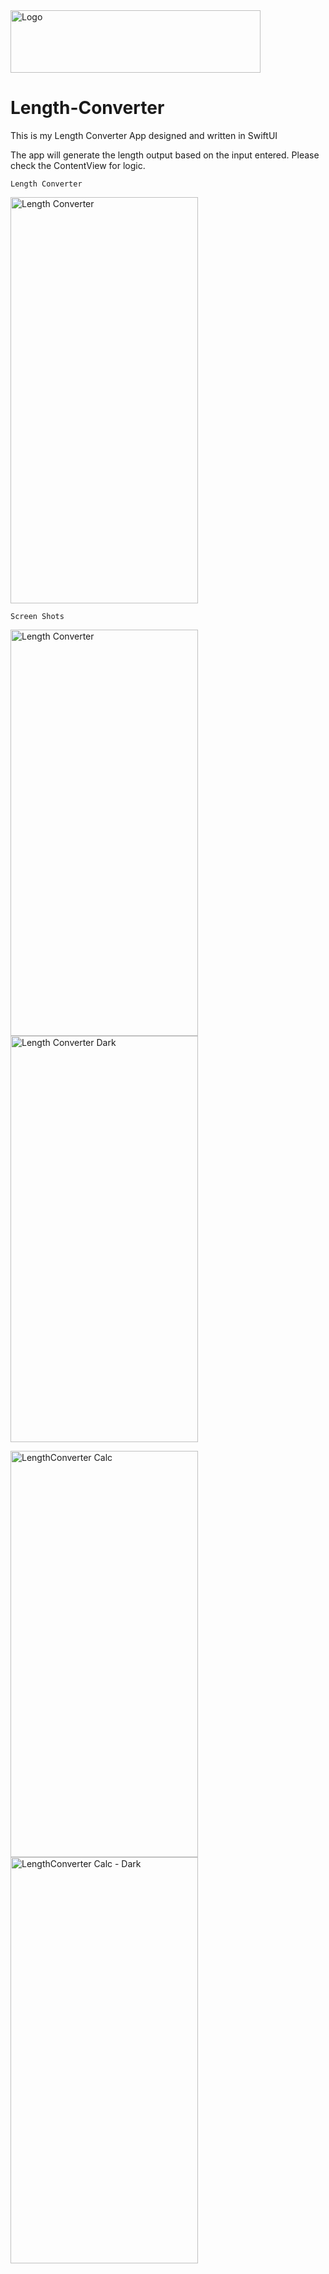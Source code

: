 <img src="https://user-images.githubusercontent.com/84573770/131422254-7e828c24-2058-4990-9b69-4f87a3a5e9ef.png" alt="Logo" width="400" height="100">  


# Length-Converter    


This is my Length Converter App designed and written in SwiftUI


The app will generate the length output based on the input entered. Please check the ContentView for logic.


    Length Converter

<img src="https://user-images.githubusercontent.com/84573770/131420654-8c78c0e5-f83c-4b75-b3e4-e82c98935549.mov" alt="Length Converter" width="300" height="650">

    Screen Shots
   
<img src="https://user-images.githubusercontent.com/84573770/131420795-68fd2e7f-c267-482e-a1f1-032677ae7026.png" alt="Length Converter" width="300" height="650">  <img src="https://user-images.githubusercontent.com/84573770/131420791-a7bd2b45-4cfe-493d-9617-236343ccc899.png" alt="Length Converter Dark" width="300" height="650">

<img src="https://user-images.githubusercontent.com/84573770/131420798-5bdd3c47-305c-484c-ae3b-8ee2f624d5bd.png" alt="LengthConverter Calc" width="300" height="650">  <img src="https://user-images.githubusercontent.com/84573770/131420797-8715f5ed-cada-48af-9644-d2ecca04f7d0.png" alt="LengthConverter Calc - Dark" width="300" height="650">

